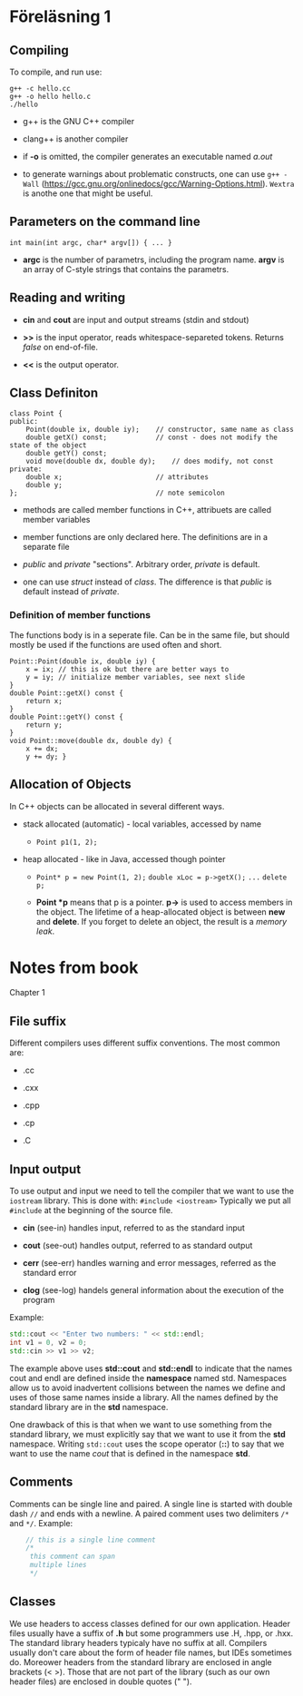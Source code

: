 # Föreläsning 1

## Compiling
To compile, and run use:

    g++ -c hello.cc
    g++ -o hello hello.c
    ./hello

- g++ is the GNU C++ compiler

- clang++ is another compiler

- if **-o** is omitted, the compiler generates an executable named *a.out*

- to generate warnings about problematic constructs, one can use `g++ -Wall` (<https://gcc.gnu.org/onlinedocs/gcc/Warning-Options.html>). `Wextra` is anothe one that might be useful.

## Parameters on the command line

    int main(int argc, char* argv[]) { ... }

- **argc** is the number of parametrs, including the program name. **argv** is an array of C-style strings that contains the parametrs.

## Reading and writing
- **cin** and **cout** are input and output streams (stdin and stdout)

- **>>** is the input operator, reads whitespace-separeted tokens. Returns *false* on end-of-file.

- **<<** is the output operator.

## Class Definiton
    class Point {
    public:
        Point(double ix, double iy);    // constructor, same name as class
        double getX() const;            // const - does not modify the state of the object
        double getY() const;            
        void move(double dx, double dy);    // does modify, not const
    private:
        double x;                       // attributes
        double y;
    };                                  // note semicolon

- methods are called member functions in C++, attribuets are called member variables

- member functions are only declared here. The definitions are in a separate file

- *public* and *private* "sections". Arbitrary order, *private* is default. 

- one can use *struct* instead of *class*. The difference is that *public* is default instead of *private*.

### Definition of member functions
The functions body is in a seperate file. Can be in the same file, but should mostly be used if the functions are used often and short.

    Point::Point(double ix, double iy) {
        x = ix; // this is ok but there are better ways to
        y = iy; // initialize member variables, see next slide
    }
    double Point::getX() const {
        return x;
    }
    double Point::getY() const {
        return y;
    }
    void Point::move(double dx, double dy) {
        x += dx;
        y += dy; }

## Allocation of Objects
In C++ objects can be allocated in several different ways.

- stack allocated (automatic) - local variables, accessed by name

    - `Point p1(1, 2);`

- heap allocated - like in Java, accessed though pointer

    - `Point* p = new Point(1, 2);`
    `double xLoc = p->getX();`
    `...`
    `delete p;`

    - **Point \*p** means that p is a pointer. **p->** is used to access members in the object. The lifetime of a heap-allocated object is between **new** and **delete**. If you forget to delete an object, the result is a *memory leak*.


# Notes from book
Chapter 1

## File suffix
Different compilers uses different suffix conventions. The most common are:

- .cc

- .cxx

- .cpp

- .cp

- .C

## Input output
To use output and input we need to tell the compiler that we want to use the `iostream` library. This is done with: `#include <iostream>`
Typically we put all `#include` at the beginning of the source file.

- **cin** (see-in) handles input, referred to as the standard input

- **cout** (see-out) handles output, referred to as standard output

- **cerr** (see-err) handles warning and error messages, referred as the standard error

- **clog** (see-log) handels general information about the execution of the program

Example:
```c++
std::cout << "Enter two numbers: " << std::endl;
int v1 = 0, v2 = 0;
std::cin >> v1 >> v2;
``` 
The example above uses **std::cout** and **std::endl** to indicate that the names cout and endl are defined inside the **namespace** named std.
Namespaces allow us to avoid inadvertent collisions between the names we define and uses of those same names inside a library. All the names defined by the standard library are in the **std** namespace. 

One drawback of this is that when we want to use something from the standard library, we must explicitly say that we want to use it from the **std** namespace. Writing `std::cout` uses the scope operator (**::**) to say that we want to use the name *cout* that is defined in the namespace **std**.

## Comments
Comments can be single line and paired. A single line is started with double dash `//` and ends with a newline.
A paired comment uses two delimiters `/*` and `*/`. Example:

```c++
    // this is a single line comment
    /*
     this comment can span
     multiple lines
     */
```

## Classes
We use headers to access classes defined for our own application. Header files usually have a suffix of **.h** but some programmers use .H, .hpp, or .hxx.
The standard library headers typicaly have no suffix at all. Compilers usually don't care about the form of header file names, but IDEs sometimes do. Moreower headers from the standard library are enclosed in angle brackets (< >). Those that are not part of the library (such as our own header files) are enclosed in double quotes (" ").








